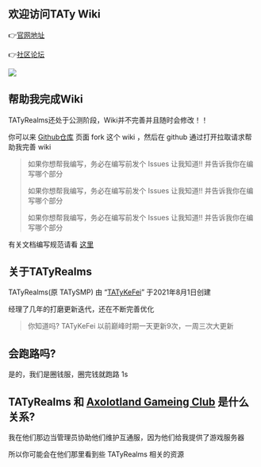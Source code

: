 ## 欢迎访问TATy Wiki

👉[官网地址](https://www.tatysmp.love)

👉[社区论坛](https://bbs.tatysmp.love)

![](https://api.loohpjames.com/serverbanner.png?ip=play.tatysmp.love&name=TATyRealms&offlinemessage=%E6%9C%8D%E5%8A%A1%E5%99%A8%E7%BB%B4%E6%8A%A4%E4%B8%AD&timezone=Asia/Shanghai)

## 帮助我完成Wiki

TATyRealms还处于公测阶段，Wiki并不完善并且随时会修改！！

你可以来 [Github仓库](https://github.com/TATyKeFei/TATyRealms-Wiki) 页面 fork 这个 wiki ，然后在 github 通过打开拉取请求帮助我完善 wiki

> 如果你想帮我编写，务必在编写前发个 Issues 让我知道!! 并告诉我你在编写哪个部分
>
> 如果你想帮我编写，务必在编写前发个 Issues 让我知道!! 并告诉我你在编写哪个部分
>
> 如果你想帮我编写，务必在编写前发个 Issues 让我知道!! 并告诉我你在编写哪个部分

有关文档编写规范请看 [这里](https://yizhan.wiki/NitWikit/contribution/writing)

## 关于TATyRealms

TATyRealms(原 TATySMP) 由 “[TATyKeFei](https://bbs.tatysmp.love/index.php?members/tatykefei.1/)” 于2021年8月1日创建

经理了几年的打磨更新迭代，还在不断完善优化

> 你知道吗? TATyKeFei 以前巅峰时期一天更新9次，一周三次大更新

## 会跑路吗?

是的，我们是圈钱服，圈完钱就跑路 1s

## TATyRealms 和 [Axolotland Gameing Club](https://www.mcax.cn/) 是什么关系?

我在他们那边当管理员协助他们维护互通服，因为他们给我提供了游戏服务器

所以你可能会在他们那里看到些 TATyRealms 相关的资源